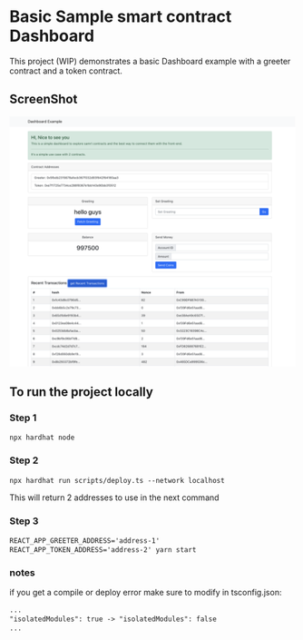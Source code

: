 # Basic Sample smart contract Dashboard

This project (WIP) demonstrates a basic Dashboard example with a greeter contract and a token contract.

## ScreenShot

![dash](public/dashboard.png?raw=true 'dash')

## To run the project locally

### Step 1

```
npx hardhat node
```

### Step 2

```
npx hardhat run scripts/deploy.ts --network localhost
```

This will return 2 addresses to use in the next command

### Step 3

```
REACT_APP_GREETER_ADDRESS='address-1' REACT_APP_TOKEN_ADDRESS='address-2' yarn start
```

### notes

if you get a compile or deploy error make sure to modify in tsconfig.json:

```
...
"isolatedModules": true -> "isolatedModules": false
...
```
